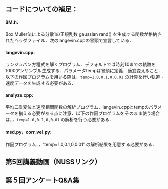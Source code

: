 ## コードについての補足：
#### BM.h:
Box Muller法による分散1の正規乱数 gaussian rand() を生成する関数が格納されたヘッダファイル．次のlangevin.cppの冒頭で宣言している．
#### langevin.cpp: 
ランジュバン方程式を解くプログラム．デフォルトでは時刻10までの軌跡を1000アンサンブル生成する．パラメータtempは冒頭に定義．適宜変えること．
以下の作図プログラムを用いる際は，`temp=1.0,0.1,0,0.01` の計算を行い軌道・速度データを生成する必要がある．

#### analyze.cpp: 
平均二乗変位と速度相関関数の解析プログラム．langevin.cppとtempのパラメータを揃える必要がある点に注意．以下の作図プログラムをそのまま使う場合は，，`temp=1.0,0.1,0,0.01`  の解析を行う必要がある．

#### msd.py，corr_vel.py: 
作図プログラム．，'temp=1.0,0.1,0,0.01' の解析結果を用意する必要がある．

## 第5回講義動画（NUSSリンク） <bf>

  
## 第５回アンケートQ&A集 <bf>
